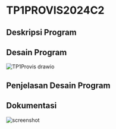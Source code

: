 # TP1PROVIS2024C2

## Deskripsi Program

## Desain Program
![TP1Provis drawio](https://github.com/Osaraku/TP1PROVIS2024C2/assets/117560099/16158f77-58dc-4915-acea-fcbb7591d722)

## Penjelasan Desain Program

## Dokumentasi
![screenshot](https://github.com/Osaraku/TP1PROVIS2024C2/assets/117560099/806755cb-9d2a-4dc5-898c-4cf9d38c3a20)
